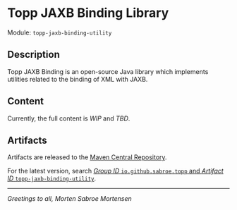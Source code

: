 # Topp JAXB Binding Library

Module: `topp-jaxb-binding-utility`

## Description

Topp JAXB Binding is an open-source Java library which implements utilities related to the binding of XML with JAXB.

## Content

Currently, the full content is _WIP_ and _TBD_.

## Artifacts

Artifacts are released to the [Maven Central Repository](https://search.maven.org/).

For the latest version,
search
[_Group ID_ `io.github.sabroe.topp` and _Artifact ID_ `topp-jaxb-binding-utility`](https://search.maven.org/search?q=g:io.github.sabroe.topp%20AND%20a:topp-jaxb-binding-utility).

---

_Greetings to all, Morten Sabroe Mortensen_
